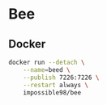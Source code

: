 # Bee

## Docker

```bash
docker run --detach \
    --name=beed \
    --publish 7226:7226 \
    --restart always \
    impossible98/bee
```
